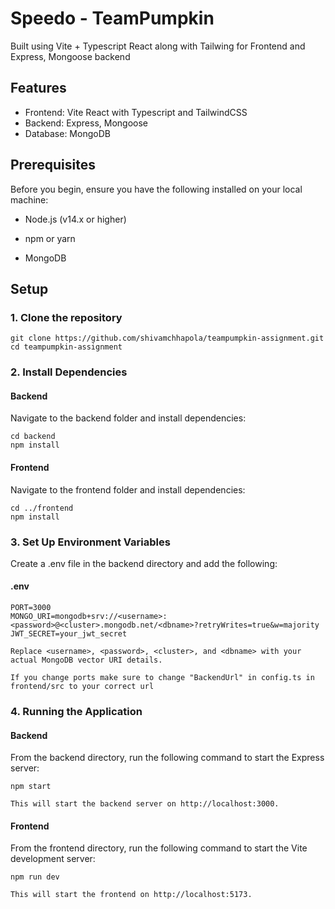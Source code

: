 # Speedo - TeamPumpkin

Built using Vite + Typescript React along with Tailwing for Frontend and Express, Mongoose backend

## Features

- Frontend: Vite React with Typescript and TailwindCSS
- Backend: Express, Mongoose
- Database: MongoDB

## Prerequisites

Before you begin, ensure you have the following installed on your local machine:

- Node.js (v14.x or higher)

- npm or yarn
- MongoDB

## Setup

### 1. Clone the repository

```
git clone https://github.com/shivamchhapola/teampumpkin-assignment.git
cd teampumpkin-assignment
```

### 2. Install Dependencies

#### Backend

Navigate to the backend folder and install dependencies:

```
cd backend
npm install
```

#### Frontend

Navigate to the frontend folder and install dependencies:

```
cd ../frontend
npm install
```

### 3. Set Up Environment Variables

Create a .env file in the backend directory and add the following:

#### .env

```
PORT=3000
MONGO_URI=mongodb+srv://<username>:<password>@<cluster>.mongodb.net/<dbname>?retryWrites=true&w=majority
JWT_SECRET=your_jwt_secret
```

`Replace <username>, <password>, <cluster>, and <dbname> with your actual MongoDB vector URI details.`

`If you change ports make sure to change "BackendUrl" in config.ts in frontend/src to your correct url`

### 4. Running the Application

#### Backend

From the backend directory, run the following command to start the Express server:

```
npm start
```

`This will start the backend server on http://localhost:3000.`

#### Frontend

From the frontend directory, run the following command to start the Vite development server:

```
npm run dev
```

`This will start the frontend on http://localhost:5173.`
